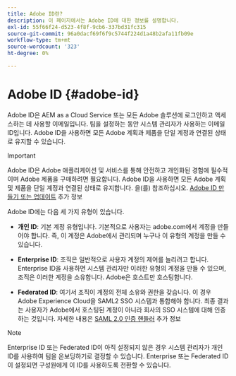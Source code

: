 ```yaml
---
title: Adobe ID란?
description: 이 페이지에서는 Adobe ID에 대한 정보를 설명합니다.
exl-id: 55f66f24-d523-4f8f-9cb6-337bd31fc315
source-git-commit: 96a0dacf69f6f9c5744f224d1a48b2afa11fb09e
workflow-type: tm+mt
source-wordcount: '323'
ht-degree: 0%

---
```


# Adobe ID {#adobe-id}

Adobe ID은 AEM as a Cloud Service 또는 모든 Adobe 솔루션에 로그인하고 액세스하는 데 사용할 이메일입니다. 팀을 설정하는 동안 시스템 관리자가 사용하는 이메일 ID입니다. Adobe ID을 사용하면 모든 Adobe 계획과 제품을 단일 계정과 연결된 상태로 유지할 수 있습니다.

>[!IMPORTANT]
>Adobe ID은 Adobe 애플리케이션 및 서비스를 통해 안전하고 개인화된 경험에 필수적이며 Adobe 제품을 구매하려면 필요합니다. Adobe ID을 사용하면 모든 Adobe 계획 및 제품을 단일 계정과 연결된 상태로 유지합니다. 을(를) 참조하십시오. [Adobe ID 만들기 또는 업데이트](https://helpx.adobe.com/ca/manage-account/using/create-update-adobe-id.html#HowtocreateorupdateyourAdobeID) 추가 정보

Adobe ID에는 다음 세 가지 유형이 있습니다.

* **개인 ID**: 기본 계정 유형입니다. 기본적으로 사용자는 adobe.com에서 계정을 만들어야 합니다. 즉, 이 계정은 Adobe에서 관리되며 누구나 이 유형의 계정을 만들 수 있습니다.

* **Enterprise ID**: 조직은 일반적으로 사용자 계정의 제어를 늘리려고 합니다. Enterprise ID을 사용하면 시스템 관리자만 이러한 유형의 계정을 만들 수 있으며, 조직은 이러한 계정을 소유합니다. Adobe은 호스트만 호스팅합니다.

* **Federated ID**: 여기서 조직이 계정의 전체 소유와 권한을 갖습니다. 이 경우 Adobe Experience Cloud을 SAML2 SSO 시스템과 통합해야 합니다. 최종 결과는 사용자가 Adobe에서 호스팅된 계정이 아니라 회사의 SSO 시스템에 대해 인증하는 것입니다. 자세한 내용은 [SAML 2.0 인증 핸들러](https://experienceleague.adobe.com/docs/experience-manager-65/administering/security/saml-2-0-authenticationhandler.html?lang=en) 추가 정보

>[!NOTE]
>Enterprise ID 또는 Federated ID이 아직 설정되지 않은 경우 시스템 관리자가 개인 ID를 사용하여 팀을 온보딩하기로 결정할 수 있습니다. Enterprise 또는 Federated ID이 설정되면 구성원에게 이 ID를 사용하도록 전환할 수 있습니다.
